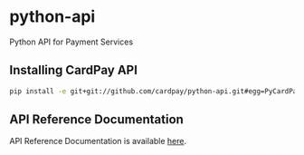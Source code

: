 python-api
==========

Python API for Payment Services

## Installing CardPay API

~~~bash
pip install -e git+git://github.com/cardpay/python-api.git#egg=PyCardPay
~~~

## API Reference Documentation

API Reference Documentation is available [here](http://cardpay.github.io/python-api).